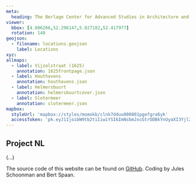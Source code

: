 ```yaml
---
meta:
  heading: The Berlage Center for Advanced Studies in Architecture and Urban Design
viewer:
  bbox: [4.806266,52.296147,5.027182,52.417977]
  rotation: 140
geojson:
  - filename: locations.geojson
    label: Locations
xyz:
allmaps:
  - label: Vijzelstraat (1625)
    annotation: 1625frontpage.json
  - label: Houthavens
    annotation: houthavens.json
  - label: Helmersbuurt
    annotation: helmersbuurtcover.json
  - label: Slotermeer
    annotation: slotermeer.json
mapbox:
  styleUrl: 'mapbox://styles/momokb/clnk7dduu000801pgefgra6yk'
  accessToken: 'pk.eyJ1IjoibW9tb2tiIiwiYSI6ImNsbmJxcGtrODBkYnUyaXI3Yjl2ODR1NTkifQ.OvugAnw_FwWro66sJ7Rl5A'
---
```

## Project NL

(...)

The source code of this website can be found on [GitHub](https://github.com/theberlage/city-atlas-app). Coding by Jules Schoonman and Bert Spaan.
